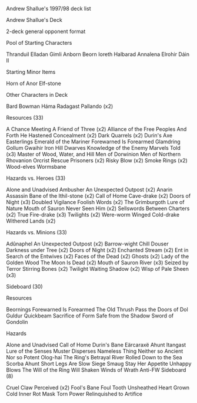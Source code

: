 Andrew Shallue's 1997/98 deck list

Andrew Shallue's Deck

2-deck general opponent format

Pool of Starting Characters

Thranduil
Elladan
Gimli
Anborn
Beorn
Ioreth
Halbarad
Annalena
Elrohir
Dáin II
 

Starting Minor Items

Horn of Anor
Elf-stone
 

Other Characters in Deck

Bard Bowman
Háma
Radagast
Pallando (x2)
 

Resources (33)

A Chance Meeting
A Friend of Three (x2)
Alliance of the Free Peoples
And Forth He Hastened
Concealment (x2)
Dark Quarrels (x2)
Durin's Axe
Easterlings
Emerald of the Mariner
Forewarned Is Forearmed
Glamdring
Gollum
Gwaihir
Iron Hill Dwarves
Knowledge of the Enemy
Marvels Told (x3)
Master of Wood, Water, and Hill
Men of Dorwinion
Men of Northern Rhovanion
Orcrist
Rescue Prisoners (x2)
Risky Blow (x2)
Smoke Rings (x2)
Wood-elves
Wormsbane
 

Hazards vs. Heroes (33)

Alone and Unadvised
Ambusher
An Unexpected Outpost (x2)
Anarin
Assassin
Bane of the Ithil-stone (x2)
Call of Home
Cave-drake (x2)
Doors of Night (x3)
Doubled Vigilance
Foolish Words (x2)
The Grimburgoth
Lure of Nature
Mouth of Sauron
Never Seen Him (x2)
Sellswords Between Charters (x2)
True Fire-drake (x3)
Twilights (x2)
Were-worm
Winged Cold-drake
Withered Lands (x2)
 

Hazards vs. Minions (33)

Adûnaphel
An Unexpected Outpost (x2)
Barrow-wight
Chill Douser
Darkness under Tree (x2)
Doors of Night (x2)
Enchanted Stream (x2)
Ent in Search of the Entwives (x2)
Faces of the Dead (x2)
Ghosts (x2)
Lady of the Golden Wood
The Moon Is Dead (x2)
Mouth of Sauron
River (x3)
Seized by Terror
Stirring Bones (x2)
Twilight
Waiting Shadow (x2)
Wisp of Pale Sheen (x3)
 

Sideboard (30)

Resources

Beornings
Forewarned Is Forearmed
The Old Thrush
Pass the Doors of Dol Guldur
Quickbeam
Sacrifice of Form
Safe from the Shadow
Sword of Gondolin
 

Hazards

Alone and Unadvised
Call of Home
Durin's Bane
Eärcaraxë Ahunt
Itangast
Lure of the Senses
Muster Disperses
Nameless Thing
Neither so Ancient Nor so Potent
Olog-hai
The Ring's Betrayal
River
Rolled Down to the Sea
Scorba Ahunt
Short Legs Are Slow
Siege
Smaug
Stay Her Appetite
Unhappy Blows
The Will of the Ring
Will Shaken
Winds of Wrath
Anti-FW Sideboard (8)

Cruel Claw Perceived (x2)
Fool's Bane
Foul Tooth Unsheathed
Heart Grown Cold
Inner Rot
Mask Torn
Power Relinquished to Artifice

